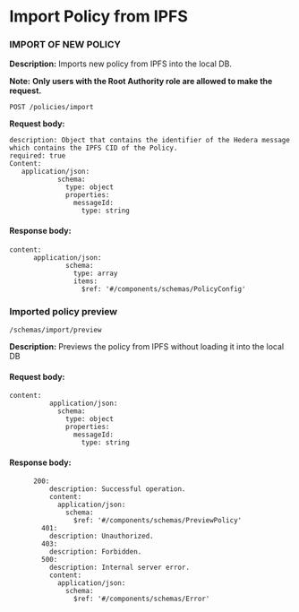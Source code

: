 # Import Policy from IPFS

### IMPORT OF NEW POLICY&#x20;

**Description:** Imports new policy from IPFS into the local DB.&#x20;

**Note:** **Only users with the Root Authority role are allowed to make the request.**

`POST /policies/import`

**Request body:**

```
description: Object that contains the identifier of the Hedera message which contains the IPFS CID of the Policy.
required: true
Content:
   application/json:
            schema:
              type: object
              properties:
                messageId:
                  type: string
```

#### **Response body:**

```
content:
      application/json:
              schema:
                type: array
                items:
                  $ref: '#/components/schemas/PolicyConfig'
```

### Imported policy preview

`/schemas/import/preview`

**Description:** Previews the policy from IPFS without loading it into the local DB

#### **Request body:**

```
content:
          application/json:
            schema:
              type: object
              properties:
                messageId:
                  type: string
```

#### **Response body:**

```
      200:
          description: Successful operation.
          content:
            application/json:
              schema:
                $ref: '#/components/schemas/PreviewPolicy'
        401:
          description: Unauthorized.
        403:
          description: Forbidden.
        500:
          description: Internal server error.
          content:
            application/json:
              schema:
                $ref: '#/components/schemas/Error'
```
